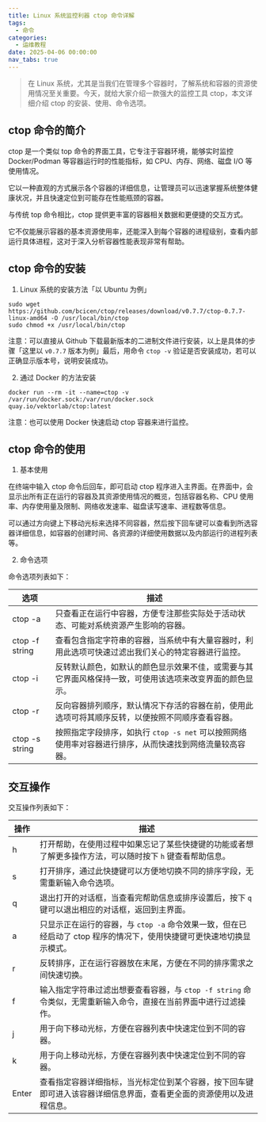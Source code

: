 ```yaml
---
title: Linux 系统监控利器 ctop 命令详解
tags:
  - 命令
categories:
  - 运维教程
date: 2025-04-06 00:00:00
nav_tabs: true
---
```


> 在 Linux 系统，尤其是当我们在管理多个容器时，了解系统和容器的资源使用情况至关重要。今天，就给大家介绍一款强大的监控工具 ctop，本文详细介绍 ctop 的安装、使用、命令选项。

<!-- more -->

## ctop 命令的简介

ctop 是一个类似 top 命令的界面工具，它专注于容器环境，能够实时监控 Docker/Podman 等容器运行时的性能指标，如 CPU、内存、网络、磁盘 I/O 等使用情况。

它以一种直观的方式展示各个容器的详细信息，让管理员可以迅速掌握系统整体健康状况，并且快速定位到可能存在性能瓶颈的容器。

与传统 top 命令相比，ctop 提供更丰富的容器相关数据和更便捷的交互方式。

它不仅能展示容器的基本资源使用率，还能深入到每个容器的进程级别，查看内部运行具体进程，这对于深入分析容器性能表现非常有帮助。

## ctop 命令的安装

1. Linux 系统的安装方法「以 Ubuntu 为例」

```
sudo wget https://github.com/bcicen/ctop/releases/download/v0.7.7/ctop-0.7.7-linux-amd64 -O /usr/local/bin/ctop
sudo chmod +x /usr/local/bin/ctop
```

注意：可以直接从 Github 下载最新版本的二进制文件进行安装，以上是具体的步骤「这里以 `v0.7.7` 版本为例」最后，用命令 `ctop -v` 验证是否安装成功，若可以正确显示版本号，说明安装成功。

2. 通过 Docker 的方法安装

```
docker run --rm -it --name=ctop -v /var/run/docker.sock:/var/run/docker.sock quay.io/vektorlab/ctop:latest
```

注意：也可以使用 Docker 快速启动 ctop 容器来进行监控。

## ctop 命令的使用

1. 基本使用

在终端中输入 ctop 命令后回车，即可启动 ctop 程序进入主界面。在界面中，会显示出所有正在运行的容器及其资源使用情况的概览，包括容器名称、CPU 使用率、内存使用量及限制、网络收发速率、磁盘读写速率、进程数等信息。

可以通过方向键上下移动光标来选择不同容器，然后按下回车键可以查看到所选容器详细信息，如容器的创建时间、各资源的详细使用数据以及内部运行的进程列表等。

2. 命令选项

命令选项列表如下：

| 选项 | 描述 |
| - | - |
| ctop -a | 只查看正在运行中容器，方便专注那些实际处于活动状态、可能对系统资源产生影响的容器。 |
| ctop -f string | 查看包含指定字符串的容器，当系统中有大量容器时，利用此选项可快速过滤出我们关心的特定容器进行监控。 |
| ctop -i | 反转默认颜色，如默认的颜色显示效果不佳，或需要与其它界面风格保持一致，可使用该选项来改变界面的颜色显示。 |
| ctop -r | 反向容器排列顺序，默认情况下存活的容器在前，使用此选项可将其顺序反转，以便按照不同顺序查看容器。 |
| ctop -s string | 按照指定字段排序，如执行 `ctop -s net` 可以按照网络使用率对容器进行排序，从而快速找到网络流量较高容器。 |

## 交互操作

交互操作列表如下：

| 操作 | 描述 |
| - | - |
| h | 打开帮助，在使用过程中如果忘记了某些快捷键的功能或者想了解更多操作方法，可以随时按下 `h` 键查看帮助信息。 |
| s | 打开排序，通过此快捷键可以方便地切换不同的排序字段，无需重新输入命令选项。 |
| q | 退出打开的对话框，当查看完帮助信息或排序设置后，按下 `q` 键可以退出相应的对话框，返回到主界面。 |
| a | 只显示正在运行的容器，与 `ctop -a` 命令效果一致，但在已经启动了 ctop 程序的情况下，使用快捷键可更快速地切换显示模式。 |
| r | 反转排序，正在运行容器放在末尾，方便在不同的排序需求之间快速切换。 |
| f | 输入指定字符串过滤出想要查看容器，与 `ctop -f string` 命令类似，无需重新输入命令，直接在当前界面中进行过滤操作。 |
| j | 用于向下移动光标，方便在容器列表中快速定位到不同的容器。 |
| k | 用于向上移动光标，方便在容器列表中快速定位到不同的容器。 |
| Enter | 查看指定容器详细指标，当光标定位到某个容器，按下回车键即可进入该容器详细信息界面，查看更全面的资源使用以及进程信息。 |